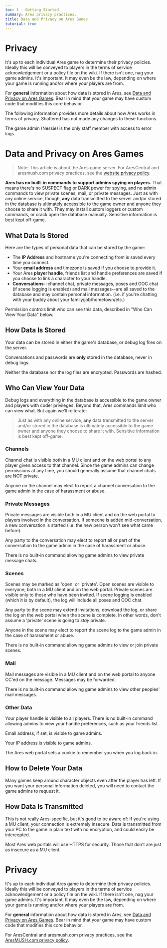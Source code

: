 ```yaml
---
toc: 1 - Getting Started
summary: Ares privacy practices.
title: Data and Privacy on Ares Games
tutorial: true
---
```

# Privacy

It's up to each individual Ares game to determine their privacy policies.  Ideally this will be conveyed to players in the terms of service acknowledgement or a policy file on the wiki. If there isn't one, nag your game admins. It's important. It may even be the law, depending on where your game is running and/or where your players are from.

For **general** information about how data is stored in Ares, see [Data and Privacy on Ares Games](https://aresmush.com/game_privacy.html). Bear in mind that your game may have custom code that modifies this core behavior.

The following information provides more details about how Ares works in terms of privacy. Shattered has not made any changes to these functions.

The game admin (Nessie) is the only staff member with access to error logs.
# Data and Privacy on Ares Games

> Note: This article is about the Ares game server.  For AresCentral and aresmush.com privacy practices, see the [website privacy policy](http://aresmush.com/privacy.html).

**Ares has no built-in commands to support admins spying on players.**  That means there's no SUSPECT flag or DARK power for spying, and no admin commands to view private scenes, mail, or private messages.  Just as with any online service, though, **any** data transmitted to the server and/or stored in the database is ultimately accessible to the game owner and anyone they choose to share it with. They may install custom loggers or custom commands, or crack open the database manually. Sensitive information is best kept off-game.

## What Data Is Stored

Here are the types of personal data that can be stored by the game:

* The **IP Address** and hostname you're connecting from is saved every time you connect.
* Your **email address** and timezone is saved if you choose to provide it.
* Your Ares **player handle**, friends list and handle preferences are saved if you choose to link a character to your handle.
* **Conversations**--channel chat, private messages, poses and OOC chat (if scene logging is enabled) and mail messages--are all saved to the database and may contain personal information. (i.e. if you're chatting with your buddy about your family/job/hometown/etc.)

Permission controls limit who can see this data, described in "Who Can View Your Data" below.

## How Data Is Stored

Your data can be stored in either the game's database, or debug log files on the server.

Conversations and passwords are **only** stored in the database, never in debug logs.

Neither the database nor the log files are encrypted.  Passwords are hashed.

## Who Can View Your Data

Debug logs and everything in the database is accessible to the game owner and players with coder privileges.  Beyond that, Ares commands limit who can view what.  But again we'll reiterate:

> Just as with any online service, **any** data transmitted to the server and/or stored in the database is ultimately accessible to the game owner and anyone they choose to share it with. Sensitive information is best kept off-game.

### Channels

Channel chat is visible both in a MU client and on the web portal to any player given access to that channel.  Since the game admins can change permissions at any time, you should generally assume that channel chats are NOT private.

Anyone on the channel may elect to report a channel conversation to the game admin in the case of harassment or abuse.

### Private Messages

Private messages are visible both in a MU client and on the web portal to players involved in the conversation.  If someone is added mid-conversation, a new conversation is started (i.e. the new person won't see what came before).

Any party to the conversation may elect to report all or part of the conversation to the game admin in the case of harassment or abuse.

There is no built-in command allowing game admins to view private message chats.

### Scenes

Scenes may be marked as 'open' or 'private'.  Open scenes are visible to everyone, both in a MU client and on the web portal.  Private scenes are visible only to those who have been invited.  If scene logging is enabled (which it is by default), the log will include all poses and OOC chat.

Any party to the scene may extend invitations, download the log, or share the log on the web portal when the scene is complete. In other words, don't assume a 'private' scene is going to _stay_ private.

Anyone in the scene may elect to report the scene log to the game admin in the case of harassment or abuse.

There is no built-in command allowing game admins to view or join private scenes.

### Mail

Mail messages are visible in a MU client and on the web portal to anyone CC'ed on the message.  Messages may be forwarded.

There is no built-in command allowing game admins to view other peoples' mail messages.

### Other Data

Your player handle is visible to all players.  There is no built-in command allowing admins to view your handle preferences, such as your friends list.

Email address, if set, is visible to game admins.

Your IP address is visible to game admins.

The Ares web portal sets a cookie to remember you when you log back in.

## How to Delete Your Data

Many games keep around character objects even after the player has left.  If you want your personal information deleted, you will need to contact the game admins to request it.

## How Data Is Transmitted

This is not really Ares-specific, but it's good to be aware of: If you're using a MU client, your connection is extremely insecure.  Data is transmitted from your PC to the game in plain text with no encryption, and could easily be intercepted.

Most Ares web portals will use HTTPS for security.  Those that don't are just as insecure as a MU client.
# Privacy

It's up to each individual Ares game to determine their privacy policies.  Ideally this will be conveyed to players in the terms of service acknowledgement or a policy file on the wiki. If there isn't one, nag your game admins. It's important. It may even be the law, depending on where your game is running and/or where your players are from.

For **general** information about how data is stored in Ares, see [Data and Privacy on Ares Games](https://aresmush.com/game_privacy.html). Bear in mind that your game may have custom code that modifies this core behavior.

For AresCentral and aresmush.com privacy practices, see the [AresMUSH.com privacy policy](https://aresmush.com/privacy.html).

